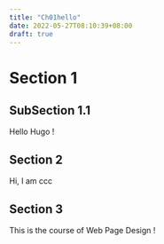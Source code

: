 ```yaml
---
title: "Ch01hello"
date: 2022-05-27T08:10:39+08:00
draft: true
---
```


# Section 1

## SubSection 1.1

Hello Hugo !

## Section 2

Hi, I am ccc

## Section 3

This is the course of Web Page Design !

